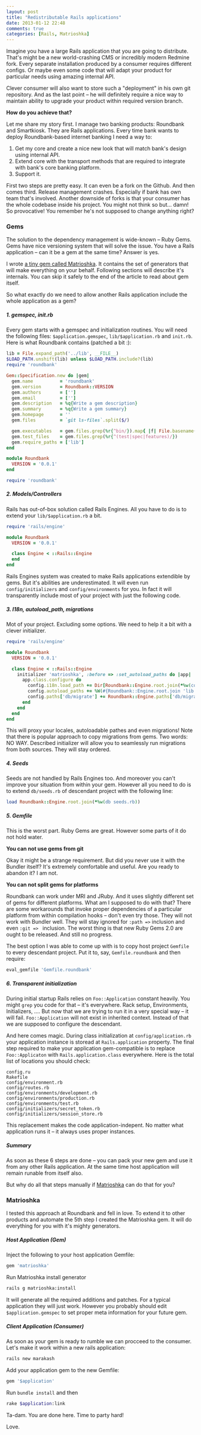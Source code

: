 ```yaml
---
layout: post
title: "Redistributable Rails applications"
date: 2013-01-12 22:48
comments: true
categories: [Rails, Matrioshka]
---
```


Imagine you have a large Rails application that you are going to distribute. That's might be a new world-crashing CMS or incredibly modern Redmine fork. Every separate installation produced by a consumer requires different configs. Or maybe even some code that will adapt your product for particular needs using amazing internal API.

Clever consumer will also want to store such a "deployment" in his own git repository. And as the last point – he will definitely require a nice way to maintain ability to upgrade your product within required version branch.

**How do you achieve that?**

Let me share my story first. I manage two banking products: Roundbank and Smartkiosk. They are Rails applications. Every time bank wants to deploy Roundbank-based internet banking I need a way to:

  1. Get my core and create a nice new look that will match bank's design using internal API.
  2. Extend core with the transport methods that are required to integrate with bank's core banking platform.
  3. Support it.

First two steps are pretty easy. It can even be a fork on the Github. And then comes third. Release management crashes. Especially if bank has own team that's involved. Another downside of forks is that your consumer has the whole codebase inside his project. You might not think so but... damn! So provocative! You remember he's not supposed to change anything right?

<!-- more -->

### Gems

The solution to the dependency management is wide-known – Ruby Gems. Gems have nice versioning system that will solve the issue. You have a Rails application – can it be a gem at the same time? Answer is yes. 

I wrote [a tiny gem called Matrioshka](http://github.com/inossidabile/matrioshka/tree/master/lib/generators/matrioshka/templates). It contains the set of generators that will make everything on your behalf. Following sections will describe it's internals. You can skip it safely to the end of the article to read about gem itself.

So what exactly do we need to allow another Rails application include the whole application as a gem?

##### 1. gemspec, init.rb

Every gem starts with a gemspec and initialization routines. You will need the following files: `$application.gemspec`, `lib/$application.rb` and `init.rb`. Here is what Roundbank contains (patched a bit :):

```ruby
lib = File.expand_path('../lib', __FILE__)
$LOAD_PATH.unshift(lib) unless $LOAD_PATH.include?(lib)
require 'roundbank'

Gem::Specification.new do |gem|
  gem.name          = 'roundbank'
  gem.version       = Roundbank::VERSION
  gem.authors       = ['']
  gem.email         = ['']
  gem.description   = %q{Write a gem description}
  gem.summary       = %q{Write a gem summary}
  gem.homepage      = ''
  gem.files         = `git ls-files`.split($/)

  gem.executables   = gem.files.grep(%r{^bin/}).map{ |f| File.basename(f) }
  gem.test_files    = gem.files.grep(%r{^(test|spec|features)/})
  gem.require_paths = ['lib']
end
```

```ruby
module Roundbank
  VERSION = '0.0.1'
end
```

```ruby
require 'roundbank'
```

##### 2. Models/Controllers

Rails has out-of-box solution called Rails Engines. All you have to do is to extend your `lib/$application.rb` a bit.

```ruby
require 'rails/engine'

module Roundbank
  VERSION = '0.0.1'

  class Engine < ::Rails::Engine
  end
end
```

Rails Engines system was created to make Rails applications extendible by gems. But it's abilities are underestimated. It will even run `config/initializers` and `config/environments` for you. In fact it will transparently include most of your project with just the following code.

##### 3. I18n, autoload_path, migrations

Mot of your project. Excluding some options. We need to help it a bit with a clever initializer.

```ruby 
require 'rails/engine'

module Roundbank
  VERSION = '0.0.1'

  class Engine < ::Rails::Engine
    initializer 'matrioshka', :before => :set_autoload_paths do |app|
      app.class.configure do
        config.i18n.load_path += Dir[Roundbank::Engine.root.join(*%w(config locales *.{rb,yml})).to_s]
        config.autoload_paths += %W(#{Roundbank::Engine.root.join 'lib'})
        config.paths['db/migrate'] += Roundbank::Engine.paths['db/migrate'].existent
      end
    end
  end
end
```

This will proxy your locales, autoloadable pathes and even migrations! Note that there is popular approach to copy migrations from gems. Two words: NO WAY. Described initializer will allow you to seamlessly run migrations from both sources. They will stay ordered.

##### 4. Seeds

Seeds are not handled by Rails Engines too. And moreover you can't improve your situation from within your gem. However all you need to do is to extend `db/seeds.rb` of descendant project with the following line:

```ruby
load Roundbank::Engine.root.join(*%w(db seeds.rb))
```

##### 5. Gemfile

This is the worst part. Ruby Gems are great. However some parts of it do not hold water. 

**You can not use gems from git**

Okay it might be a strange requirement. But did you never use it with the Bundler itself? It's extremely comfortable and useful. Are you ready to abandon it? I am not.

**You can not split gems for platforms**

Roundbank can work under MRI and JRuby. And it uses slightly different set of gems for different platforms. What am I supposed to do with that? There are some workarounds that invoke proper dependencies of a particular platform from within compilation hooks – don't even try those. They will not work with Bundler well. They will stay ignored for `:path =>` inclusion and even `:git => ` inclusion. The worst thing is that new Ruby Gems 2.0 are ought to be released. And still no progress.

The best option I was able to come up with is to copy host project `Gemfile` to every descendant project. Put it to, say, `Gemfile.roundbank` and then require:

```ruby
eval_gemfile 'Gemfile.roundbank'
```

##### 6. Transparent initialization

During initial startup Rails relies on `Foo::Application` constant heavily. You might `grep` you code for that – it's everywhere. Rack setup, Environments, Initializers, .... But now that we are trying to run it in a very special way – it will fail. `Foo::Application` will not exist in inherited context. Instead of that we are supposed to configure the descendant.

And here comes magic. During class initialization at `config/application.rb` your application instance is storead at `Rails.application` property. The final step required to make your application gem-compatible is to replace `Foo::Applicaton` with `Rails.application.class` everywhere. Here is the total list of locations you should check:

```
config.ru
Rakefile
config/environment.rb
config/routes.rb
config/environments/development.rb
config/environments/production.rb
config/environments/test.rb
config/initializers/secret_token.rb
config/initializers/session_store.rb
```

This replacement makes the code application-indepent. No matter what application runs it – it always uses proper instances.

##### Summary

As soon as these 6 steps are done – you can pack your new gem and use it from any other Rails application. At the same time host application will remain runable from itself also.

But why do all that steps manually if [Matrioshka](https://github.com/inossidabile/matrioshka/) can do that for you?

### Matrioshka

I tested this approach at Roundbank and fell in love. To extend it to other products and automate the 5th step I created the Matrioshka gem. It will do everything for you with it's mighty generators.

##### Host Application (Gem)

Inject the following to your host application Gemfile:

```ruby
gem 'matrioshka'
```

Run Matrioshka install generator

```bash
rails g matrioshka:install
```

It will generate all the required additions and patches. For a typical application they will just work. However you probably should edit `$application.gemspec` to set proper meta information for your future gem.

##### Client Application (Consumer)

As soon as your gem is ready to rumble we can procceed to the consumer. Let's make it work within a new rails application:

```bash
rails new marakash
```

Add your application gem to the new Gemfile:

```ruby
gem '$application'
```

Run `bundle install` and then 

```bash
rake $application:link
```

Ta-dam. You are done here. Time to party hard!

Love.